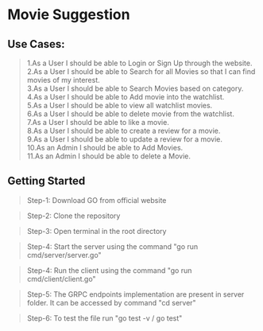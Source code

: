 # Movie Suggestion

## Use Cases: <br />
> 1.As a User I should be able to Login or Sign Up through the website. <br />
> 2.As a User I should be able to Search for all Movies so that I can find movies of my interest.<br />
> 3.As a User I should be able to Search Movies based on category.<br />
> 4.As a User I should be able to Add movie into the watchlist.<br />
> 5.As a User I should be able to view all watchlist movies.<br />
> 6.As a User I should be able to delete movie from the watchlist.<br />
> 7.As a User I should be able to like a movie.<br />
> 8.As a User I should be able to create a review for a movie.<br />
> 9.As a User I should be able to update a review for a movie.<br />
> 10.As an Admin I should be able to Add Movies.<br />
> 11.As an Admin I should be able to delete a Movie.<br />

## Getting Started

> Step-1: Download GO from official website

> Step-2: Clone the repository

> Step-3: Open terminal in the root directory

> Step-4: Start the server using the command "go run cmd/server/server.go"

> Step-4: Run the client using the command "go run cmd/client/client.go"

> Step-5: The GRPC endpoints implementation are present in server folder. It can be accessed by command "cd server"

> Step-6: To test the file run "go test -v / go test"
